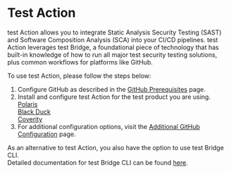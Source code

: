 # Test Action

test Action allows you to integrate Static Analysis Security Testing (SAST) and Software Composition Analysis (SCA) into your CI/CD pipelines. 
test Action leverages test Bridge, a foundational piece of technology that has built-in knowledge of how to run all major test security testing solutions, plus common workflows for platforms like GitHub.

To use test Action, please follow the steps below:

1. Configure GitHub as described in the [GitHub Prerequisites](https://sig-product-docs.test.com/bundle/bridge/page/documentation/c_github-prerequisites.html) page.
2. Install and configure test Action for the test product you are using. <br/>
[Polaris](https://sig-product-docs.test.com/bundle/bridge/page/documentation/c_github-polaris.html) <br/>
[Black Duck](https://sig-product-docs.test.com/bundle/bridge/page/documentation/c_github-blackduck.html)  <br/>
[Coverity](https://sig-product-docs.test.com/bundle/bridge/page/documentation/c_github-coverity.html) <br/>
3. For additional configuration options, visit the [Additional GitHub Configuration](https://sig-product-docs.test.com/bundle/bridge/page/documentation/c_additional-github-parameters.html) page.

As an alternative to test Action, you also have the option to use test Bridge CLI. <br/>
Detailed documentation for test Bridge CLI can be found [here](https://sig-product-docs.test.com/bundle/bridge/page/documentation/c_overview.html).
